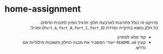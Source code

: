 # home-assignment
<div dir="rtl">

פרויקט זה כולל פתרונות לארבעת חלקי תרגיל המיון לתכנית הדסים.  
כל חלק נמצא בתיקייה נפרדת (`Part_A`, `Part_B`, `Part_C`, `Part_D`) ומכיל:

- קוד מלא לפתרון
- קובץ `README.md` ייעודי המסביר את מבנה החלק ותשובות מילוליות אם נדרש.


</div>
